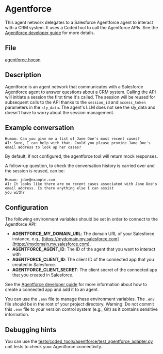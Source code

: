 # Agentforce

This agent network delegates to a Salesforce Agentforce agent to interact with a CRM system.
It uses a CodedTool to call the Agentforce APIs.
See the [Agentforce developer guide](https://developer.salesforce.com/docs/einstein/genai/guide/agent-api-get-started.html)
for more details.

## File

[agentforce.hocon](../../registries/agentforce.hocon)

## Description

Agentforce is an agent network that communicates with a Salesforce Agentforce agent to answer
questions about a CRM system. Calling the API will initiate a session the first time it's called.
The session will be reused for subsequent calls to the API thanks to the `session_id` and
`access_token` parameters in the `sly_data`. The agent's LLM does not see the sly_data and doesn't have
to worry about the session management.

## Example conversation

```text
Human: Can you give me a list of Jane Doe's most recent cases?
AI: Sure, I can help with that. Could you please provide Jane Doe's email address to look up her cases?
```

By default, if not configured, the agentforce tool will return mock responses.

A follow-up question, to check the conversation history is carried over and the session is reused, can be:

```text
Human: jdoe@example.com
AI: It looks like there are no recent cases associated with Jane Doe's email address. Is there anything else I can assist
you with?
```

## Configuration

The following environment variables should be set in order to connect to the Agentforce API:

- **AGENTFORCE_MY_DOMAIN_URL**: The domain URL of your Salesforce instance, e.g., [https://mydomain.my.salesforce.com](https://mydomain.my.salesforce.com).
- **AGENTFORCE_AGENT_ID**: The ID of the agent that you want to interact with
- **AGENTFORCE_CLIENT_ID**: The client ID of the connected app that you created in Salesforce.
- **AGENTFORCE_CLIENT_SECRET**: The client secret of the connected app that you created in Salesforce.

See the [Agentforce developer guide](https://developer.salesforce.com/docs/einstein/genai/guide/agent-api-get-started.html)
for more information about how to create a connected app and add it to an agent.

You can use the `.env` file to manage these environment variables.
The `.env` file should be in the root of your project directory.
Warning: Do not commit this `.env` file to your version control system (e.g., Git) as it contains sensitive information.

## Debugging hints

You can use the [tests/coded_tools/agentforce/test_agentforce_adapter.py](../../tests/coded_tools/agentforce/test_agentforce_adapter.py)
unit tests to check your Agentforce connectivity.
